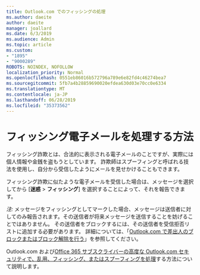 ```yaml
---
title: Outlook.com でのフィッシングの処理
ms.author: daeite
author: daeite
manager: joallard
ms.date: 6/3/2019
ms.audience: Admin
ms.topic: article
ms.custom:
- "1895"
- "9000289"
ROBOTS: NOINDEX, NOFOLLOW
localization_priority: Normal
ms.openlocfilehash: 0551eb86016b572796a789e6e82fd4c46274bea7
ms.sourcegitcommit: 5fb7a4b28859690020efdea630d03e70cc0e6334
ms.translationtype: MT
ms.contentlocale: ja-JP
ms.lasthandoff: 06/28/2019
ms.locfileid: "35373562"
---
```

# <a name="how-to-deal-with-a-phishing-email"></a>フィッシング電子メールを処理する方法

フィッシング詐欺とは、合法的に表示される電子メールのことですが、実際には個人情報や金銭を盗もうとしています。 詐欺師はスプーフィングと呼ばれる技法を使用し、自分から受信したようにメールを見せかけることもできます。

フィッシング詐欺に似たような電子メールを受信した場合は、メッセージを選択してから [**迷惑** > **フィッシング**] を選択することによって、それを報告できます。

*注:* メッセージをフィッシングとしてマークした場合、メッセージは送信者に対してのみ報告されます。その送信者が将来メッセージを送信することを妨げることではありません。 その送信者をブロックするには、その送信者を受信拒否リストに追加する必要があります。 詳細については、「[Outlook.com で差出人のブロックまたはブロック解除を行う](https://support.office.com/article/a3ece97b-82f8-4a5e-9ac3-e92fa6427ae4)」を参照してください。

Outlook.com および[Office 365 サブスクライバーの高度な Outlook.com セキュリティ](https://support.office.com/article/882d2243-eab9-4545-a58a-b36fee4a46e2)[で、乱用、フィッシング、またはスプーフィングを処理](https://support.office.com/article/0d882ea5-eedc-4bed-aebc-079ffa1105a3)する方法について説明します。